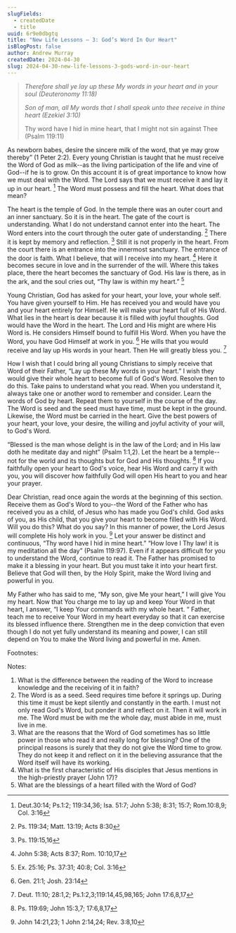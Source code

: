 ```yaml
---
slugFields:
  - createdDate
  - title
uuid: 6r9e0dbgtq
title: "New Life Lessons — 3: God’s Word In Our Heart"
isBlogPost: false
author: Andrew Murray
createdDate: 2024-04-30
slug: 2024-04-30-new-life-lessons-3-gods-word-in-our-heart
---
```

> *Therefore shall ye lay up these My words in your heart and in your soul (Deuteronomy 11:18)*
>
> *Son of man, all My words that I shall speak unto thee receive in thine heart (Ezekiel 3:10)*
>
> Thy word have I hid in mine heart, that I might not sin against Thee (Psalm 119:11)

As newborn babes, desire the sincere milk of the word, that ye may grow thereby” (1 Peter 2:2). Every young Christian is taught that he must receive the Word of God as milk--as the living participation of the life and vine of God--if he is to grow. On this account it is of great importance to know how we must deal with the Word. The Lord says that we must receive it and lay it up in our heart. [^1] The Word must possess and fill the heart. What does that mean?

The heart is the temple of God. In the temple there was an outer court and an inner sanctuary. So it is in the heart. The gate of the court is understanding. What I do not understand cannot enter into the heart. The Word enters into the court through the outer gate of understanding. [^2] There it is kept by memory and reflection. [^3] Still it is not properly in the heart. From the court there is an entrance into the innermost sanctuary. The entrance of the door is faith. What I believe, that will I receive into my heart. [^4] Here it becomes secure in love and in the surrender of the will. Where this takes place, there the heart becomes the sanctuary of God. His law is there, as in the ark, and the soul cries out, “Thy law is within my heart.” [^5]

Young Christian, God has asked for your heart, your love, your whole self. You have given yourself to Him. He has received you and would have you and your heart entirely for Himself. He will make your heart full of His Word. What lies in the heart is dear because it is filled with joyful thoughts. God would have the Word in the heart. The Lord and His might are where His Word is. He considers Himself bound to fulfill His Word. When you have the Word, you have God Himself at work in you. [^6] He wills that you would receive and lay up His words in your heart. Then He will greatly bless you. [^7]

How I wish that I could bring all young Christians to simply receive that Word of their Father, “Lay up these My words in your heart.” I wish they would give their whole heart to become full of God's Word. Resolve then to do this. Take pains to understand what you read. When you understand it, always take one or another word to remember and consider. Learn the words of God by heart. Repeat them to yourself in the course of the day. The Word is seed and the seed must have time, must be kept in the ground. Likewise, the Word must be carried in the heart. Give the best powers of your heart, your love, your desire, the willing and joyful activity of your will, to God's Word.

“Blessed is the man whose delight is in the law of the Lord; and in His law doth he meditate day and night” (Psalm 1:1,2). Let the heart be a temple--not for the world and its thoughts but for God and His thoughts. [^8] If you faithfully open your heart to God's voice, hear His Word and carry it with you, you will discover how faithfully God will open His heart to you and hear your prayer.

Dear Christian, read once again the words at the beginning of this section. Receive them as God's Word to you--the Word of the Father who has received you as a child, of Jesus who has made you God's child. God asks of you, as His child, that you give your heart to become filled with His Word. Will you do this? What do you say? In this manner of power, the Lord Jesus will complete His holy work in you. [^9] Let your answer be distinct and continuous, “Thy word have I hid in mine heart.” “How love I Thy law! it is my meditation all the day” (Psalm 119:97). Even if it appears difficult for you to understand the Word, continue to read it. The Father has promised to make it a blessing in your heart. But you must take it into your heart first. Believe that God will then, by the Holy Spirit, make the Word living and powerful in you.

My Father who has said to me, “My son, give Me your heart,” I will give You my heart. Now that You charge me to lay up and keep Your Word in that heart, I answer, “I keep Your commands with my whole heart. “ Father, teach me to receive Your Word in my heart everyday so that it can exercise its blessed influence there. Strengthen me in the deep conviction that even though I do not yet fully understand its meaning and power, I can still depend on You to make the Word living and powerful in me. Amen.

Footnotes:

[^1]: Deut.30:14; Ps.1:2; 119:34,36; Isa. 51:7; John 5:38; 8:31; 15:7; Rom.10:8,9; Col. 3:16

[^2]: Ps. 119:34; Matt. 13:19; Acts 8:30

[^3]: Ps. 119:15,16

[^4]: John 5:38; Acts 8:37; Rom. 10:10,17
[^5]: Ex. 25:16; Ps. 37:31; 40:8; Col. 3:16
[^6]: Gen. 21:1; Josh. 23:14
[^7]: Deut. 11:10; 28:1,2; Ps.1:2,3;119:14,45,98,165; John 17:6,8,17
[^8]: Ps. 119:69; John 15:3,7; 17:6,8,17
[^9]: John 14:21,23; 1 John 2:14,24; Rev. 3:8,10

Notes:

1. What is the difference between the reading of the Word to increase knowledge and the receiving of it in faith?
2. The Word is as a seed. Seed requires time before it springs up. During this time it must be kept silently and constantly in the earth. I must not only read God's Word, but ponder it and reflect on it. Then it will work in me. The Word must be with me the whole day, must abide in me, must live in me.
3. What are the reasons that the Word of God sometimes has so little power in those who read it and really long for blessing? One of the principal reasons is surely that they do not give the Word time to grow. They do not keep it and reflect on it in the believing assurance that the Word itself will have its working.
4. What is the first characteristic of His disciples that Jesus mentions in the high-priestly prayer (John 17)?
5. What are the blessings of a heart filled with the Word of God?
